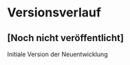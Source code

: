 Versionsverlauf
===============

## [Noch nicht veröffentlicht]

Initiale Version der Neuentwicklung

